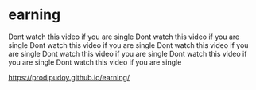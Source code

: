 # earning
Dont watch this video if you are single
Dont watch this video if you are single
Dont watch this video if you are single
Dont watch this video if you are single
Dont watch this video if you are single
Dont watch this video if you are single
Dont watch this video if you are single


https://prodipudoy.github.io/earning/
